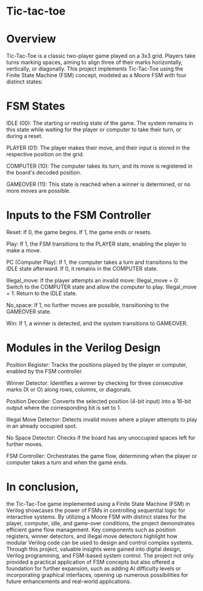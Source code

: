 # Tic-tac-toe

# Overview
Tic-Tac-Toe is a classic two-player game played on a 3x3 grid. Players take turns marking spaces, aiming to align three of their marks horizontally, vertically, or diagonally.
This project implements Tic-Tac-Toe using the Finite State Machine (FSM) concept, modeled as a Moore FSM with four distinct states:
# FSM States
IDLE (00):
The starting or resting state of the game.
The system remains in this state while waiting for the player or computer to take their turn, or during a reset.

PLAYER (01):
The player makes their move, and their input is stored in the respective position on the grid.

COMPUTER (10):
The computer takes its turn, and its move is registered in the board's decoded position.

GAMEOVER (11):
This state is reached when a winner is determined, or no more moves are possible.

# Inputs to the FSM Controller
Reset:
If 0, the game begins.
If 1, the game ends or resets.

Play:
If 1, the FSM transitions to the PLAYER state, enabling the player to make a move.

PC (Computer Play):
If 1, the computer takes a turn and transitions to the IDLE state afterward.
If 0, it remains in the COMPUTER state.

Illegal_move:
If the player attempts an invalid move:
Illegal_move = 0: Switch to the COMPUTER state and allow the computer to play.
Illegal_move = 1: Return to the IDLE state.

No_space:
If 1, no further moves are possible, transitioning to the GAMEOVER state.

Win:
If 1, a winner is detected, and the system transitions to GAMEOVER.

# Modules in the Verilog Design
Position Register:
Tracks the positions played by the player or computer, enabled by the FSM controller.

Winner Detector:
Identifies a winner by checking for three consecutive marks (X or O) along rows, columns, or diagonals.

Position Decoder:
Converts the selected position (4-bit input) into a 16-bit output where the corresponding bit is set to 1.

Illegal Move Detector:
Detects invalid moves where a player attempts to play in an already occupied spot.

No Space Detector:
Checks if the board has any unoccupied spaces left for further moves.

FSM Controller:
Orchestrates the game flow, determining when the player or computer takes a turn and when the game ends.

# In conclusion,
the Tic-Tac-Toe game implemented using a Finite State Machine (FSM) in Verilog showcases the power of FSMs in controlling sequential logic for interactive systems. By utilizing a Moore FSM with distinct states for the player, computer, idle, and game-over conditions, the project demonstrates efficient game flow management. Key components such as position registers, winner detectors, and illegal move detectors highlight how modular Verilog code can be used to design and control complex systems. Through this project, valuable insights were gained into digital design, Verilog programming, and FSM-based system control. The project not only provided a practical application of FSM concepts but also offered a foundation for further expansion, such as adding AI difficulty levels or incorporating graphical interfaces, opening up numerous possibilities for future enhancements and real-world applications.

